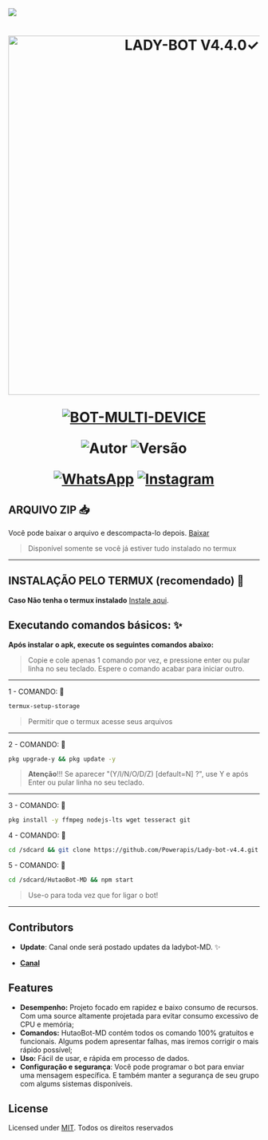 <img src="https://readme-typing-svg.herokuapp.com/?font=mono&size=30&duration=2500&color=C60404&center=falso&vCenter=falso&lines=𝐋𝐀𝐃𝐘-𝐁𝐎𝐓+✿+V4.4.0✓;𝐁𝐎𝐓+𝐌𝐔𝐋𝐓𝐈+𝐃𝐄𝐕𝐈𝐂𝐄;✰✰✰✰✰">

<h1 align="center">
<p>
<img src= "https://i.ibb.co/pjYXcKy/5a0bfa08f34c.jpg" alt="LADY-BOT V4.4.0✓" width="720">
</p>

<p align="center">
<a href="#"><img title="BOT-MULTI-DEVICE" src="https://img.shields.io/badge/BOT•MULTI•DEVICE-blue?&style=for-the-badge"></a>
</p>

<p align="center">
<img title="Autor" src="https://img.shields.io/badge/Autor-Luanzn_fe-orange.svg?style=for-the-badge&logo=github"></a>
<img title="Versão" src="https://img.shields.io/badge/Versão-4.4.0-orange.svg?style=for-the-badge&logo=github"></a>
</p>

<div align="center">
  
[![WhatsApp](https://img.shields.io/badge/Suporte-25D366?style=for-the-badge&logo=whatsapp&logoColor=white)](https://chat.whatsapp.com/IoUPlcsAdP98a7VrW3jBQp)
[![Instagram](https://img.shields.io/badge/Instagram-E4405F?style=for-the-badge&logo=instagram&logoColor=white)](https://instagram.com/luanzn_fe_)
</div>

## ARQUIVO ZIP 📥

Você pode baixar o arquivo e descompacta-lo depois. [Baixar](https://github.com/Powerapis7/Lady-bot-v4.4/archive/refs/heads/main.zip)
> Disponível somente se você já estiver tudo instalado no termux
------------------

## INSTALAÇÃO PELO TERMUX (recomendado) 🌷

**Caso Não tenha o termux instalado**
[Instale aqui](https://www.mediafire.com/file/0npdmv51pnttps0/com.termux_0.119.1-119_minAPI21(arm64-v8a,armeabi-v7a,x86,x86_64)(nodpi)_apkmirror.com.apk/file).

## Executando comandos básicos: ✨

**Após instalar o apk, execute os seguintes comandos abaixo:**

> Copie e cole apenas 1 comando por vez, e pressione enter ou pular linha no seu teclado.
> Espere o comando acabar para iniciar outro.
------------------
1 - COMANDO: 🐞
````bash
termux-setup-storage
````
> Permitir que o termux acesse seus arquivos
------------------
2 - COMANDO: 🐞
````bash
pkg upgrade-y && pkg update -y
````
> **Atenção**!!!
> Se aparecer "(Y/I/N/O/D/Z) [default=N] ?", use Y e após Enter ou pular linha no seu teclado.
------------------
3 - COMANDO: 🐞
````bash
pkg install -y ffmpeg nodejs-lts wget tesseract git
````
4 - COMANDO: 🐞
````bash
cd /sdcard && git clone https://github.com/Powerapis/Lady-bot-v4.4.git
````
5 - COMANDO: 🐞
````bash
cd /sdcard/HutaoBot-MD && npm start
````
> Use-o para toda vez que for ligar o bot!
------------------

## Contributors

- **Update**: Canal onde será postado updates da ladybot-MD. ✨

* [__Canal__](https://whatsapp.com/channel/0029ValLKgUAO7RCUU0dO03k)

## Features

- **Desempenho:** Projeto focado em rapidez e baixo consumo de recursos. Com uma source altamente projetada para evitar consumo excessivo de CPU e memória;
- **Comandos:** HutaoBot-MD contém todos os comando 100% gratuitos e funcionais. Algums podem apresentar falhas, mas iremos corrigir o mais rápido possível;
- **Uso:** Fácil de usar, e rápida em processo de dados.
- **Configuração e segurança**: Você pode programar o bot para enviar uma mensagem específica. E também manter a segurança de seu grupo com algums sistemas disponíveis.
## License

Licensed under [MIT](./LICENSE).
Todos os direitos reservados
